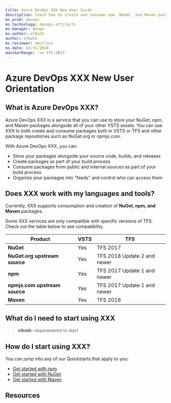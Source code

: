 ```yaml
---
title: Azure DevOps XXX New User Guide
description: Learn how to create and consume npm, NuGet, and Maven packages in Visual Studio Team Services (VSTS) and Team Foundation Server (TFS)
ms.prod: devops
ms.technology: devops-artifacts
ms.manager: douge
ms.author: elbatk
author: elbatk
ms.reviewer: amullans
ms.date: 01/31/2018
monikerRange: '>= tfs-2017'
---
```


# Azure DevOps XXX New User Orientation

## What is Azure DevOps XXX?

Azure DevOps XXX is a service that you can use to store your NuGet, npm, and Maven packages alongside all of your other VSTS assets. You can use XXX to both create and consume packages both in VSTS or TFS and other package repositories such as NuGet.org or npmjs.com.

With Azure DevOps XXX, you can:

* Store your packages alongside your source code, builds, and releases
* Create packages as part of your build process
* Consume packages from public and internal sources as part of your build process
* Organize your packages into "feeds" and control who can access them

## Does XXX work with my languages and tools?

Currently, XXX supports consumption and creation of **NuGet, npm, and Maven** packages.

Some XXX services are only compatible with specific versions of TFS. Check out the table below to see compatibility.

| Product                        | VSTS          | TFS                         |
|------------------------------- |---------------|-----------------------------|
| **NuGet**                      | Yes           | TFS 2017                    |
| **NuGet.org upstream source**  | Yes           | TFS 2018 Update 2 and newer |
| **npm**                        | Yes           | TFS 2017 Update 1 and newer |
| **npmjs.com upstream source**  | Yes           | TFS 2017 Update 1 and newer |
| **Maven**                      | Yes           | TFS 2018                    |

## What do I need to start using XXX

> **elbatk:** requirements to start

## How do I start using XXX?

You can jump into any of our Quickstarts that apply to you:

* [Get started with npm](../get-started-npm.md)
* [Get started with NuGet](../get-started-nuget.md)
* [Get started with Maven](../get-started-maven.md)

## Resources